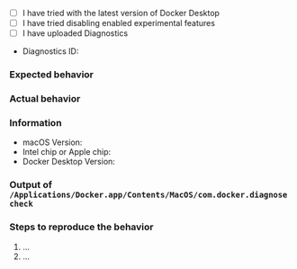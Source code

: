 <!--

************************************************************************************
*READ ME FIRST*

This repository is for reporting bugs with the Docker Desktop for Mac software,
which we respond to on a best-effort basis.

Support requests in this repository (i.e., trouble installing or using the
software) will be ignored, but personalized support is available to Docker Pro and
Team customers at https://hub.docker.com/support/desktop/, and community support is
available from the Docker community Slack (https://www.docker.com/docker-community).

Issues without sufficient detail to debug them will be closed. They generally need
a clear title and description, steps to reproduce, and a diagnostics ID. See
https://docs.docker.com/docker-for-windows/troubleshoot/#diagnose-and-feedback for
how to generate a diagnostics ID either from inside the app or from the command line.
************************************************************************************

-->


<!-- Click these checkboxes after submitting, or place an "x" in them. -->
  - [ ] I have tried with the latest version of Docker Desktop
  - [ ] I have tried disabling enabled experimental features
  - [ ] I have uploaded Diagnostics
  - Diagnostics ID:

### Expected behavior

### Actual behavior

### Information
<!--
Please, help us understand the problem.  For instance:
  - Is it reproducible?
  - Is the problem new?
  - Did the problem appear with an update?
  - A reproducible case if this is a bug, Dockerfiles FTW.
-->
  - macOS Version:
  - Intel chip or Apple chip:
  - Docker Desktop Version:

### Output of `/Applications/Docker.app/Contents/MacOS/com.docker.diagnose check`

### Steps to reproduce the behavior
<!--
A reproducible case, Dockerfiles FTW.
-->

  1. ...
  2. ...
